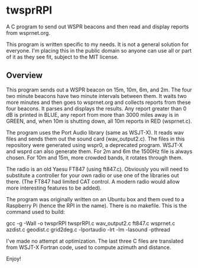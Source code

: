 # twsprRPI
A C program to send out WSPR beacons and then read and display reports from wsprnet.org.

This program is written specific to my needs.  It is not a general solution for everyone.  I'm placing this in the public domain so anyone can use all or part of it as they see fit, subject to the MIT license.

## Overview

This program sends out a WSPR beacon on 15m, 10m, 6m, and 2m.  The four two minute beacons have two minute intervals between them.  It waits two more minutes and then goes to wsprnet.org and collects reports from these four beacons.  It parses and displays the results.  Any report greater than 0 dB is printed in BLUE, any report from more than 3000 miles away is in GREEN, and, when 10m is shutting down, all 10m reports in RED (wsprnet.c).

The program uses the Port Audio library (same as WSJT-X).  It reads wav files and sends them out the sound card (wav_output2.c).  The files in this repository were generated using wspr0, a deprecated program.  WSJT-X and wsprd can also generate them.  For 2m and 6m the 1500Hz file is always chosen.  For 10m and 15m, more crowded bands, it rotates through them.

The radio is an old Yaesu FT847 (using ft847.c).  Obviously you will need to substitute a controller for your own radio or use one of the libraries out there.  (The FT847 had limited CAT control.  A modern radio would allow more interesting features to be added).

The program was originally written on an Ubuntu box and them oved to a Raspberry Pi (hence the RPI in the name).  There is no makefile.  This is the command used to build:
  
  gcc -g -Wall -o twsprRPI twsprRPI.c wav_output2.c ft847.c wsprnet.c azdist.c geodist.c grid2deg.c -lportaudio -lrt -lm -lasound -pthread
  
I've made no attempt at optimization.  The last three C files are translated from WSJT-X Fortran code, used to compute azimuth and distance.

Enjoy!
